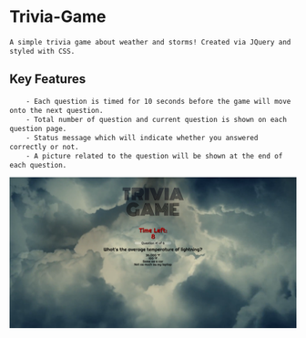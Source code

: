 # Trivia-Game
```
A simple trivia game about weather and storms! Created via JQuery and styled with CSS.
```

## Key Features
```
    - Each question is timed for 10 seconds before the game will move onto the next question.
    - Total number of question and current question is shown on each question page.
    - Status message which will indicate whether you answered correctly or not.
    - A picture related to the question will be shown at the end of each question.
```

<img width = 900 src = "https://github.com/rizho123/Trivia-Game/blob/master/assets/images/preview.PNG?raw=true">